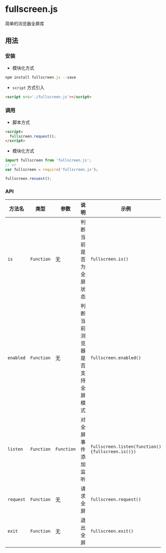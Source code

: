 # fullscreen.js

简单的浏览器全屏库

## 用法

### 安装

- 模块化方式

```javascript
npm install fullscreen.js --save

```

- `script` 方式引入

```html
<script src='./fullscreen.js'></script>
```

### 调用

- 脚本方式

```html
<script>
  fullscreen.request();
</script>
```

- 模块化方式

```javascript
import fullscreen from 'fullscreen.js';
// or 
var fullscreen = require('fullscreen.js');

fullscreen.resuest();
```

### API

|方法名|类型|参数|说明|示例|
|-----|---|----|---|---|
|`is`|`Function`|无|判断当前是否为全屏状态|`fullscreen.is()`|
|`enabled`|`Function`|无|判断当前浏览器是否支持全屏模式|`fullscreen.enabled()`|
|`listen`|`Function`|`Function`|对全屏事件添加监听|`fullscreen.listen(function(){fullscreen.is()})`|
|`request`|`Function`|无|请求全屏|`fullscreen.request()`|
|`exit`|`Function`|无|退出全屏|`fullscreen.exit()`|


